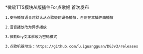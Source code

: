 *微软TTS模块AI版插件For点歌姬 首次发布

	1.支持播放语音时默认从点歌姬的设备播放，否则在本插件由播放

	2.语音播放改为异步播放

	3.微软Key文本框改为密码模式

	3.点歌机器地址：https://github.com/luiguangguan/DGJv3/releases

